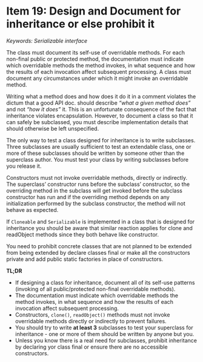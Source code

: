 # Item 19: Design and Document for inheritance or else prohibit it
*Keywords: Serializable interface*

The class must document its self-use of overridable methods. For each non-final public or protected method, the documentation must indicate which overridable methods the method invokes, in what sequence and how the results of each invocation affect subsequent processing. A class must document any circumstances under which it might invoke an overridable method. 

Writing what a method does and how does it do it in a comment violates the dictum that a good API doc. should describe *“what a given method does”* and not *“how it does”* it. This is an unfortunate consequence of the fact that inheritance violates encapsulation.  However, to document a class so that it can safely be subclassed, you must describe implementation details that should otherwise be left unspecified.

The only way to test a class designed for inheritance is to write subclasses. Three subclasses are usually sufficient to test an extendable class, one or more of these subclasses should be written by someone other than the superclass author. You must test your class by writing subclasses before you release it.

Constructors must not invoke overridable methods, directly or indirectly. The superclass’ constructor runs before the subclass’ constructor, so the overriding method in the subclass will get invoked before the subclass constructor has run and if the overriding method depends on any initialization performed by the subclass constructor, the method will not behave as expected. 

If `Cloneable` and `Serializable` is implemented in a class that is designed for inheritance you should be aware that similar reaction applies for clone and readObject methods since they both behave like constructor.

You need to prohibit concrete classes that are not planned to be extended from being extended by declare classes final or make all the constructors private and add public static factories in place of constructors.

**TL;DR**

* If designing a class for inheritance, document all of its self-use patterns (invoking of all public/protected non-final overridable methods).
* The documentation must indicate which overridable methods the method invokes, in what sequence and how the results of each invocation affect subsequent processing.
* Constructors, `clone()`, `readObject()` methods must not invoke overridable methods directly or indirectly to prevent failures.
* You should try to write **at least 3** subclasses to test your superclass for inheritance - one or more of them should be written by anyone but you.
* Unless you know there is a real need for subclasses, prohibit inheritance by declaring yor class final or ensure there are no accessible constructors.
